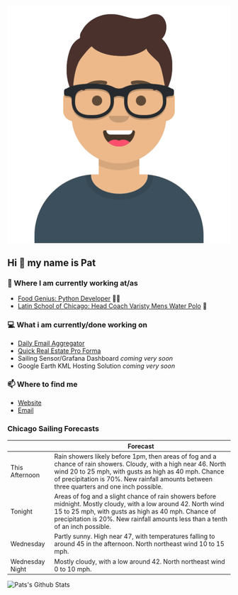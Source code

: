 [![Social banner for p-j-falconer](https://raw.githubusercontent.com/P-J-FALCONER/P-J-FALCONER/master/assets/avataaars.svg)](https://patfalconer.com/)
## Hi :wave: my name is Pat

### 💼 Where I am currently working at/as
- [Food Genius: Python Developer](https://getfoodgenius.com/) 🍔🐍
- [Latin School of Chicago: Head Coach Varisty Mens Water Polo](https://www.latinschool.org/) 🤽


### 💻 What i am currently/done working on
 - [Daily Email Aggregator](https://github.com/P-J-FALCONER/dott_daily_mail)
 - [Quick Real Estate Pro Forma](https://github.com/P-J-FALCONER/henry)
 - Sailing Sensor/Grafana Dashboard *coming very soon*
 - Google Earth KML Hosting Solution *coming very soon*

### 📫 Where to find me
 - [Website](https://patfalconer.com/)
 - [Email](mailto:patrick.j.falconer@gmail.com)


### Chicago Sailing Forecasts
|   | Forecast  |
|---|---|
| This Afternoon | Rain showers likely before 1pm, then areas of fog and a chance of rain showers. Cloudy, with a high near 46. North wind 20 to 25 mph, with gusts as high as 40 mph. Chance of precipitation is 70%. New rainfall amounts between three quarters and one inch possible. |
| Tonight | Areas of fog and a slight chance of rain showers before midnight. Mostly cloudy, with a low around 42. North wind 15 to 25 mph, with gusts as high as 40 mph. Chance of precipitation is 20%. New rainfall amounts less than a tenth of an inch possible. |
| Wednesday | Partly sunny. High near 47, with temperatures falling to around 45 in the afternoon. North northeast wind 10 to 15 mph. |
| Wednesday Night | Mostly cloudy, with a low around 42. North northeast wind 0 to 10 mph. |

![Pats's Github Stats](https://github-readme-stats.vercel.app/api?username=p-j-falconer&show_icons=true&theme=radical)
